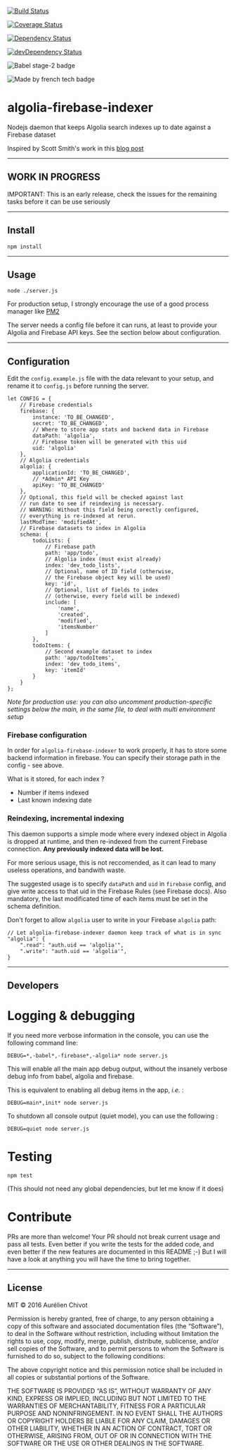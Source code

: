 [![Build Status](https://img.shields.io/travis/webstylestory/algolia-firebase-indexer.svg?style=flat-square)](https://travis-ci.org/webstylestory/algolia-firebase-indexer)

[![Coverage Status](https://img.shields.io/coveralls/webstylestory/algolia-firebase-indexer.svg?style=flat-square)](https://coveralls.io/github/webstylestory/algolia-firebase-indexer)

[![Dependency Status](https://img.shields.io/david/webstylestory/algolia-firebase-indexer.svg?style=flat-square)](https://david-dm.org/webstylestory/algolia-firebase-indexer)

[![devDependency Status](https://img.shields.io/david/dev/webstylestory/algolia-firebase-indexer.svg?style=flat-square)](https://david-dm.org/webstylestory/algolia-firebase-indexer#info=devDependencies)

![Babel stage-2 badge](https://img.shields.io/badge/babel-stage%202-blue.svg)

![Made by french tech badge](https://img.shields.io/badge/made%20by-french%20%E2%9D%A4%20tech-orange.svg?style=flat-square)


# algolia-firebase-indexer

Nodejs daemon that keeps Algolia search indexes up to date against a Firebase dataset

Inspired by Scott Smith's work in this [blog post](http://scottksmith.com/blog/2014/12/09/algolia-real-time-search-with-firebase/)

---

## WORK IN PROGRESS

IMPORTANT: This is an early release, check the issues for the remaining tasks before it can be use seriously

---

## Install

    npm install

---

## Usage

    node ./server.js

For production setup, I strongly encourage the use of a good process manager 
like [PM2](https://github.com/Unitech/pm2)

The server needs a config file before it can runs, at least to provide your Algolia and Firebase API keys. See the section below about configuration.

---

## Configuration

Edit the `config.example.js` file with the data relevant to your setup, and rename it to `config.js` before running the server.


    let CONFIG = {
        // Firebase credentials
        firebase: {
            instance: 'TO_BE_CHANGED',
            secret: 'TO_BE_CHANGED',
            // Where to store app stats and backend data in Firebase
            dataPath: 'algolia',
            // Firebase token will be generated with this uid
            uid: 'algolia'
        },
        // Algolia credentials
        algolia: {
            applicationId: 'TO_BE_CHANGED',
            // *Admin* API Key
            apiKey: 'TO_BE_CHANGED'
        },
        // Optional, this field will be checked against last
        // run date to see if reindexing is necessary.
        // WARNING: Without this field being corectly configured,
        // everything is re-indexed at rerun.
        lastModTime: 'modifiedAt',
        // Firebase datasets to index in Algolia
        schema: {
            todoLists: {
                // Firebase path
                path: 'app/todo',
                // Algolia index (must exist already)
                index: 'dev_todo_lists',
                // Optional, name of ID field (otherwise,
                // the Firebase object key will be used)
                key: 'id',
                // Optional, list of fields to index
                // (otherwise, every field will be indexed)
                include: [
                    'name',
                    'created',
                    'modified',
                    'itemsNumber'
                ]
            },
            todoItems: {
                // Second example dataset to index
                path: 'app/todoItems',
                index: 'dev_todo_items',
                key: 'itemId'
            }
        }
    };


*Note for production use: you can also uncomment production-specific settings below the main, in the same file, to deal with multi environment setup*

### Firebase configuration

In order for `algolia-firebase-indexer` to work properly, it has to store some backend 
information in firebase. You can specify their storage path in the config - see above.

What is it stored, for each index ? 

  * Number if items indexed
  * Last known indexing date 

### Reindexing, incremental indexing

This daemon supports a simple mode where every indexed object in Algolia is dropped at runtime, and then re-indexed from the current Firebase connection. **Any previously indexed data will be lost.**

For more serious usage, this is not reccomended, as it can lead to many useless operations, and bandwith waste.

The suggested usage is to specify `dataPath` and `uid` in `firebase` config, and give
write access to that uid in the Firebase Rules (see Firebase docs). Also mandatory, the last modificated time of each items must be set in the schema definition.

Don't forget to allow `algolia` user to write in your Firebase `algolia` path:

    // Let algolia-firebase-indexer daemon keep track of what is in sync
    "algolia": {                              
        ".read": "auth.uid == 'algolia'",
        ".write": "auth.uid == 'algolia'",
    }

---

## Developers

# Logging & debugging

If you need more verbose information in the console, you can use the following command line:

    DEBUG=*,-babel*,-firebase*,-algolia* node server.js

This will enable all the main app debug output, without the insanely verbose debug info from babel, algolia and firebase.

This is equivalent to enabling all debug items in the app, *i.e.* :

    DEBUG=main*,init* node server.js

To shutdown all console output (quiet mode), you can use the following :

    DEBUG=quiet node server.js

# Testing

    npm test

(This should not need any global dependencies, but let me know if it does)

# Contribute

PRs are more than welcome! Your PR should not break current usage
and pass all tests. Even better if you write the tests for the added code, and 
even better if the new features are documented in this README ;-) 
But I will have a look at anything you will have the time to bring together.

---

## License

MIT © 2016 Aurélien Chivot

Permission is hereby granted, free of charge, to any person obtaining a copy of this software and associated documentation files (the “Software”), to deal in the Software without restriction, including without limitation the rights to use, copy, modify, merge, publish, distribute, sublicense, and/or sell copies of the Software, and to permit persons to whom the Software is furnished to do so, subject to the following conditions:

The above copyright notice and this permission notice shall be included in all copies or substantial portions of the Software.

THE SOFTWARE IS PROVIDED “AS IS”, WITHOUT WARRANTY OF ANY KIND, EXPRESS OR IMPLIED, INCLUDING BUT NOT LIMITED TO THE WARRANTIES OF MERCHANTABILITY, FITNESS FOR A PARTICULAR PURPOSE AND NONINFRINGEMENT. IN NO EVENT SHALL THE AUTHORS OR COPYRIGHT HOLDERS BE LIABLE FOR ANY CLAIM, DAMAGES OR OTHER LIABILITY, WHETHER IN AN ACTION OF CONTRACT, TORT OR OTHERWISE, ARISING FROM, OUT OF OR IN CONNECTION WITH THE SOFTWARE OR THE USE OR OTHER DEALINGS IN THE SOFTWARE.
